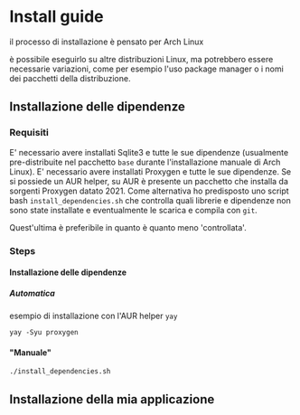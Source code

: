 # Install guide

il processo di installazione è pensato per Arch Linux

è possibile eseguirlo su altre distribuzioni Linux, ma potrebbero essere necessarie variazioni, come per esempio l'uso package manager o i nomi dei pacchetti della distribuzione.

## Installazione delle dipendenze

### Requisiti

E' necessario avere installati Sqlite3 e tutte le sue dipendenze (usualmente pre-distribuite nel pacchetto `base` durante l'installazione manuale di Arch Linux).
E' necessario avere installati Proxygen e tutte le sue dipendenze.
Se si possiede un AUR helper, su AUR è presente un pacchetto che installa da sorgenti Proxygen datato 2021.
Come alternativa ho predisposto uno script bash `install_dependencies.sh` che controlla quali librerie e dipendenze non sono state installate e eventualmente le scarica e compila con `git`.

Quest'ultima è preferibile in quanto è quanto meno 'controllata'.

### Steps

#### Installazione delle dipendenze

##### Automatica

esempio di installazione con l'AUR helper `yay`
```
yay -Syu proxygen
```

#### "Manuale"

```
./install_dependencies.sh
```

## Installazione della mia applicazione

